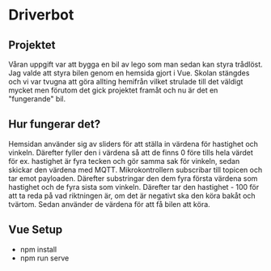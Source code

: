 # Driverbot
## Projektet
Våran uppgift var att bygga en bil av lego som man sedan kan styra trådlöst. Jag valde att styra bilen genom en hemsida gjort i Vue. Skolan stängdes och vi var tvugna att göra allting hemifrån vilket strulade till det väldigt mycket men förutom det gick projektet framåt och nu är det en "fungerande" bil.


## Hur fungerar det?
Hemsidan använder sig av sliders för att ställa in värdena för hastighet och vinkeln. Därefter fyller den i värdena så att de finns 0 före tills hela värdet för ex. hastighet är fyra tecken och gör samma sak för vinkeln, sedan skickar den värdena med MQTT. Mikrokontrollern subscribar till topicen och tar emot payloaden. Därefter substringar den dem fyra första värdena som hastighet och de fyra sista som vinkeln. Därefter tar den hastighet - 100 för att ta reda på vad riktningen är, om det är negativt ska den köra bakåt och tvärtom. Sedan använder de värdena för att få bilen att köra. 

## Vue Setup
- npm install
- npm run serve

